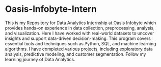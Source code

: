 # Oasis-Infobyte-Intern
This is my Repository for Data Analytics Internship at Oasis Infobyte which provides hands-on experience in data collection, preprocessing, analysis, and visualization. Here I have worked with real-world datasets to uncover insights and support data-driven decision-making. This program covers essential tools and techniques such as Python, SQL, and machine learning algorithms. I have completed various projects, including exploratory data analysis, predictive modeling, and customer segmentation. Follow my learning journey of Data Analytics.

